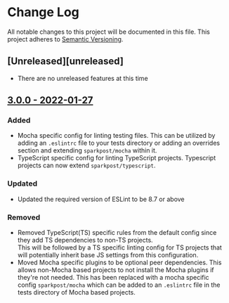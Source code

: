 # Change Log
All notable changes to this project will be documented in this file.
This project adheres to [Semantic Versioning](http://semver.org/).

## [Unreleased][unreleased]
- There are no unreleased features at this time

## [3.0.0 - 2022-01-27][3.0.0]
### Added
- Mocha specific config for linting testing files.  This can be utilized by adding an `.eslintrc` file to your tests directory or adding an overrides
  section and extending `sparkpost/mocha` within it.
- TypeScript specific config for linting TypeScript projects. Typescript projects can now extend `sparkpost/typescript`.

### Updated
- Updated the required version of ESLint to be 8.7 or above

### Removed
- Removed TypeScript(TS) specific rules from the default config since they add TS dependencies to non-TS projects.  
  This will be followed by a TS specific linting config for TS projects that will potentially inherit base JS settings from this configuration.
- Moved Mocha specific plugins to be optional peer dependencies. This allows non-Mocha based projects to not install the Mocha plugins if they're not 
  needed. This has been replaced with a mocha specific config `sparkpost/mocha` which can be added to an `.eslintrc` file in the tests directory of 
  Mocha based projects.

[3.0.0]: https://github.com/sparkpost/eslint-config-sparkpost/compare/v2.1.2...v3.0.0
